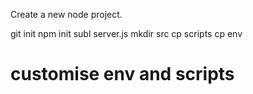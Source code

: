 Create a new node project.

git init
npm init
subl server.js
mkdir src
cp scripts
cp env
# customise env and scripts
